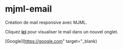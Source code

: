# mjml-email

Création de mail responsive avec MJML.

Cliquez <a href="https://email-demo-with-mjml.netlify.app/" target="_blank"><strong>ici</strong></a> pour visualiser le mail dans un nouvel onglet.

[Google](https://google.com" target="\_blank)

